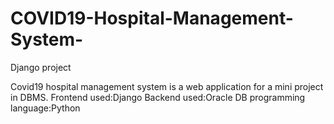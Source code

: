 # COVID19-Hospital-Management-System-
Django project

Covid19 hospital management system is a web application for a mini project in DBMS.
Frontend used:Django
Backend used:Oracle DB
programming language:Python



